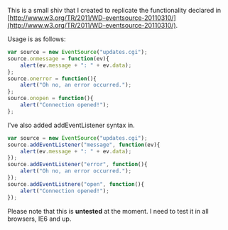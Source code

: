 This is a small shiv that I created to replicate the functionality declared in
[http://www.w3.org/TR/2011/WD-eventsource-20110310/](http://www.w3.org/TR/2011/WD-eventsource-20110310/).

Usage is as follows:

```javascript
var source = new EventSource("updates.cgi");
source.onmessage = function(ev){
	alert(ev.message + ": " + ev.data);
};
source.onerror = function(){
	alert("Oh no, an error occurred.");
};
source.onopen = function(){
	alert("Connection opened!");
};
```

I've also added addEventListener syntax in.

```javascript
var source = new EventSource("updates.cgi");
source.addEventListener("message", function(ev){
	alert(ev.message + ": " + ev.data);
});
source.addEventListener("error", function(){
	alert("Oh no, an error occurred.");
});
source.addEventListnere("open", function(){
	alert("Connection opened!");
});
```

Please note that this is **untested** at the moment.  I need to test it in all
browsers, IE6 and up.